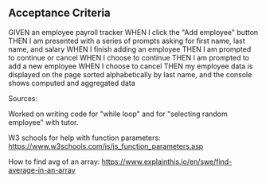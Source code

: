 ## Acceptance Criteria
GIVEN an employee payroll tracker
WHEN I click the "Add employee" button
THEN I am presented with a series of prompts asking for first name, last name, and salary
WHEN I finish adding an employee
THEN I am prompted to continue or cancel
WHEN I choose to continue
THEN I am prompted to add a new employee
WHEN I choose to cancel
THEN my employee data is displayed on the page sorted alphabetically by last name, and the console shows computed and aggregated data


Sources:

Worked on writing code for "while loop" and for "selecting random employee" with tutor. 

W3 schools for help with function parameters: https://www.w3schools.com/js/js_function_parameters.asp

How to find avg of an array: https://www.explainthis.io/en/swe/find-average-in-an-array
